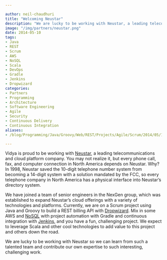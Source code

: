 ```yaml
---

author: neil-chaudhuri
title: "Welcoming Neustar"
description: "We are lucky to be working with Neustar, a leading telecommunications and cloud platform company."
image: "/img/partners/neustar.png"
date: 2014-05-10
tags:
- Java
- REST
- Scrum
- AWS
- NoSQL
- Scala
- DevOps
- Gradle
- Jenkins
- Dropwizard
categories: 
- Partners
- Programming
- Architecture
- Software Engineering
- Agile
- Security
- Continuous Delivery
- Continuous Integration
aliases:
- /blog/Programming/Java/Groovy/Web/REST/Projects/Agile/Scrum/2014/05/10/welcoming-neustar

---
```


Vidya is proud to be working with [Neustar](http://www.neustar.biz/), a leading telecommunications and cloud platform
company. You may not realize it, but every phone call, fax, and computer connection in North America depends on Neustar.
Why? In 1998, Neustar saved the 10-digit telephone number system from becoming a 14-digit system with a solution mandated
by the FCC, so every telephone company in North America has a physical interface into Neustar’s directory system.

We have joined a team of senior engineers in the NexGen group, which was established to expand Neustar’s cloud offerings
with a variety of technologies and platforms. Currently, we are on a Scrum project using
Java and Groovy to build a REST billing API with
[Dropwizard](https://dropwizard.github.io/dropwizard/). Mix in some AWS and
[NoSQL](http://www.mongodb.com/nosql-explained) with project automation with Gradle and
continuous integration with [Jenkins](http://jenkins-ci.org/),
and you have a fun, challenging project. We expect to leverage
Scala and other cool technologies to add value to this project and others down the road.

We are lucky to be working with Neustar so we can learn from such a talented team and contribute our own expertise to
such interesting, challenging work.
